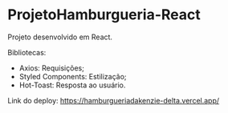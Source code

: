 # ProjetoHamburgueria-React

Projeto desenvolvido em React.

Bibliotecas: 
- Axios: Requisições;
- Styled Components: Estilização;
- Hot-Toast: Resposta ao usuário.

Link do deploy: https://hamburgueriadakenzie-delta.vercel.app/
